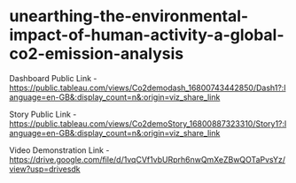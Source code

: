 # unearthing-the-environmental-impact-of-human-activity-a-global-co2-emission-analysis


Dashboard  Public Link -https://public.tableau.com/views/Co2demodash_16800743442850/Dash1?:language=en-GB&:display_count=n&:origin=viz_share_link

Story Public Link -https://public.tableau.com/views/Co2demoStory_16800887323310/Story1?:language=en-GB&:display_count=n&:origin=viz_share_link

Video Demonstration Link -https://drive.google.com/file/d/1vqCVf1vbURprh6nwQmXeZBwQOTaPvsYz/view?usp=drivesdk
